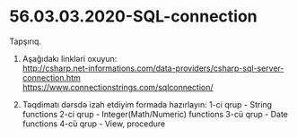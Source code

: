 # 56.03.03.2020-SQL-connection

  Tapşırıq.
  
  1. Aşağıdakı linkləri oxuyun:  
     http://csharp.net-informations.com/data-providers/csharp-sql-server-connection.htm     
     https://www.connectionstrings.com/sqlconnection/
     
  2. Təqdimatı dərsdə izah etdiyim formada hazırlayın:
     1-ci qrup - String functions
     2-ci qrup - Integer(Math/Numeric) functions
     3-cü qrup - Date functions
     4-cü qrup - View, procedure
